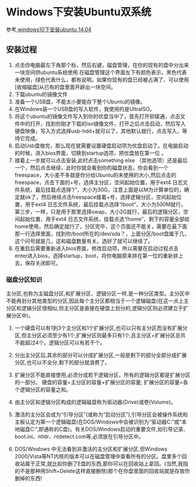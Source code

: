 # Windows下安装Ubuntu双系统

参考[ windows10下安装ubuntu 14.04](http://blog.csdn.net/qingtian_00/article/details/72780703)

## 安装过程
1. 点击你电脑最左下角那个标，然后右键，磁盘管理，在你的现有的盘中分出来一块空间供ubuntu系统使用.在磁盘管理这个界面左下有颜色表示，黑色代表未使用，绿色代表什么，都有说明。如果你现有的盘已经被占满了，可以使用[收缩磁盘]从已有的盘里面开辟出一块空间。
2. 下载ubuntu的镜像文件
3. 准备一个USB盘，不能太小要能存下整个Ubuntu的镜像。
3. 在Windows装一个USB盘的写入软件，我使用的是UltraISO。
4. 将这个ubuntu的镜像文件写入到你的优盘当中了，首先打开软碟通，点击文件中的打开，找到你刚才下载的iso镜像文件，打开之后点击启动，然后写入硬盘映像，写入方式选择usb-hdd+就可以了，其他默认就行，点击写入，等待它完成。
4. 启动Usb盘做完，那么现在就需要设置硬盘启动项为优盘启动了。在电脑启动的时候，进入bios界面，切换到startup选项，把优盘放在第一位	。
5. 接着上一步就可以点击安装,此时点击something else （其他选项）还是最后一个，然后点击继续，此时你就会看到你的磁盘状态，你会看到一个freespace，大小差不多就是你分给Ubuntu的未使用的大小,然后点击的freespace，点击下面的+号，选择主分区，空间起始位置，用于ext4 日志文件系统，最后挂载点选择“/”，大小为30G，注意上面是以M为计算单位的，确定就ok了，然后继续点击freespace接着+号，选择逻辑分区，空间起始位置，用于ext4 日志文件系统，最后挂载点选择“/boot”，大小为500M就行，第三步，一样，只是用于那里选择swap，大小2G就行，最后的逻辑分区，空间起始位置，用于ext4 日志文件系统，挂载点选“/home”，剩下的容量全部给home使用，然后确定就行了，分区完毕，这个页面还不能关，需要在最下面那一行选择里面，找到你/boot所在的/dev/sda？，上面分区/boot盘属于几，这个问号就是几，这和磁盘数量有关。选好了就可以继续了。
6. 在重启后需要重新进入bios界面，修改启动项，所以需要在启动过程点击enter进入bios，选择startup，boot，将你电脑原来排在第一位的重新排上去，保存关闭即可。


### 磁盘分区知识
主分区,也称为主磁盘分区,和扩展分区、逻辑分区一样,是一种分区类型。主分区中不能再划分其他类型的分区,因此每个主分区都相当于一个逻辑磁盘(在这一点上主分区和逻辑分区很相似,但主分区是直接在硬盘上划分的,逻辑分区则必须建立于扩展分区中)。

1. 一个硬盘可以有1到3个主分区和1个扩展分区,也可以只有主分区而没有扩展分区,但主分区必须至少有1个,扩展分区则最多只有1个,且主分区+扩展分区总共不能超过4个。逻辑分区可以有若干个。  

2. 分出主分区后,其余的部分可以分成扩展分区,一般是剩下的部分全部分成扩展分区,也可以不全分,剩下的部分就浪费了。  

3. 扩展分区不能直接使用,必须分成若干逻辑分区。所有的逻辑分区都是扩展分区的一部分。   硬盘的容量=主分区的容量+扩展分区的容量;   扩展分区的容量=各个逻辑分区的容量之和。  

4. 由主分区和逻辑分区构成的逻辑磁盘称为驱动器(Drive)或卷(Volume)。

5. 激活的主分区会成为“引导分区”(或称为“启动分区”),引导分区会被操作系统和主板认定为第一个逻辑磁盘(在DOS/Windows中会被识别为“驱动器C:”或“本地磁盘C:”,即通称的C盘)。有关DOS/Windows启动的重要文件,如引导记录、boot.ini、ntldr、ntdetect.com等,必须放在引导分区中。  

6. DOS/Windows 中无法看到非激活的主分区和扩展分区,但Windows 2000/Vista等NT内核的版本可以在磁盘管理中查看所有的分区。盘里多个回收站属于正常,就比如你删了E盘的东西,那你可以在回收站上拿回。(当然,我指的不是那种用Shift+Delete这样直接删除)那个在你盘里面的回收站就是存放你删掉的东西!


